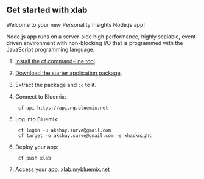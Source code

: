 Get started with xlab
-----------------------------------
Welcome to your new Personality Insights Node.js app!

Node.js app runs on a server-side high performance, highly scalable, event-driven environment with non-blocking I/O that is programmed with the JavaScript programming language.

1. [Install the cf command-line tool](https://www.ng.bluemix.net/docs/#starters/BuildingWeb.html#install_cf).
2. [Download the starter application package](https://console-classic-20150903-112105.ng.bluemix.net:443/rest/../rest/apps/14e1b555-109a-4f9c-a95a-e1191c5f11f3/starter-download).
3. Extract the package and `cd` to it.
4. Connect to Bluemix:

		cf api https://api.ng.bluemix.net

5. Log into Bluemix:

		cf login -u akshay.surve@gmail.com
		cf target -o akshay.surve@gmail.com -s xhacknight

6. Deploy your app:

		cf push xlab

7. Access your app: [xlab.mybluemix.net](//xlab.mybluemix.net)

